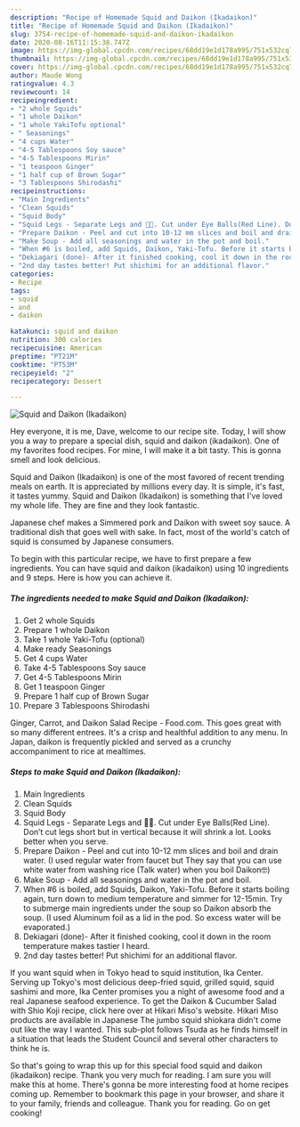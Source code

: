 ```yaml
---
description: "Recipe of Homemade Squid and Daikon (Ikadaikon)"
title: "Recipe of Homemade Squid and Daikon (Ikadaikon)"
slug: 3754-recipe-of-homemade-squid-and-daikon-ikadaikon
date: 2020-08-16T11:15:38.747Z
image: https://img-global.cpcdn.com/recipes/68dd19e1d178a995/751x532cq70/squid-and-daikon-ikadaikon-recipe-main-photo.jpg
thumbnail: https://img-global.cpcdn.com/recipes/68dd19e1d178a995/751x532cq70/squid-and-daikon-ikadaikon-recipe-main-photo.jpg
cover: https://img-global.cpcdn.com/recipes/68dd19e1d178a995/751x532cq70/squid-and-daikon-ikadaikon-recipe-main-photo.jpg
author: Maude Wong
ratingvalue: 4.3
reviewcount: 14
recipeingredient:
- "2 whole Squids"
- "1 whole Daikon"
- "1 whole YakiTofu optional"
- " Seasonings"
- "4 cups Water"
- "4-5 Tablespoons Soy sauce"
- "4-5 Tablespoons Mirin"
- "1 teaspoon Ginger"
- "1 half cup of Brown Sugar"
- "3 Tablespoons Shirodashi"
recipeinstructions:
- "Main Ingredients"
- "Clean Squids"
- "Squid Body"
- "Squid Legs - Separate Legs and 🧠👻. Cut under Eye Balls(Red Line). Don’t cut legs short but in vertical because it will shrink a lot. Looks better when you serve."
- "Prepare Daikon - Peel and cut into 10-12 mm slices and boil and drain water. (I used regular water from faucet but They say that you can use white water from washing rice (Talk water) when you boil Daikon🤓)"
- "Make Soup - Add all seasonings and water in the pot and boil."
- "When #6 is boiled, add Squids, Daikon, Yaki-Tofu. Before it starts boiling again, turn down to medium temperature and simmer for 12-15min. Try to submerge main ingredients under the soup so Daikon absorb the soup. (I used Aluminum foil as a lid in the pod. So excess water will be evaporated.)"
- "Dekiagari (done)- After it finished cooking, cool it down in the room temperature makes tastier I heard."
- "2nd day tastes better! Put shichimi for an additional flavor."
categories:
- Recipe
tags:
- squid
- and
- daikon

katakunci: squid and daikon 
nutrition: 300 calories
recipecuisine: American
preptime: "PT21M"
cooktime: "PT53M"
recipeyield: "2"
recipecategory: Dessert

---
```



![Squid and Daikon (Ikadaikon)](https://img-global.cpcdn.com/recipes/68dd19e1d178a995/751x532cq70/squid-and-daikon-ikadaikon-recipe-main-photo.jpg)

Hey everyone, it is me, Dave, welcome to our recipe site. Today, I will show you a way to prepare a special dish, squid and daikon (ikadaikon). One of my favorites food recipes. For mine, I will make it a bit tasty. This is gonna smell and look delicious.

Squid and Daikon (Ikadaikon) is one of the most favored of recent trending meals on earth. It is appreciated by millions every day. It is simple, it's fast, it tastes yummy. Squid and Daikon (Ikadaikon) is something that I've loved my whole life. They are fine and they look fantastic.

Japanese chef makes a Simmered pork and Daikon with sweet soy sauce. A traditional dish that goes well with sake. In fact, most of the world&#39;s catch of squid is consumed by Japanese consumers.


To begin with this particular recipe, we have to first prepare a few ingredients. You can have squid and daikon (ikadaikon) using 10 ingredients and 9 steps. Here is how you can achieve it.

<!--inarticleads1-->

##### The ingredients needed to make Squid and Daikon (Ikadaikon):

1. Get 2 whole Squids
1. Prepare 1 whole Daikon
1. Take 1 whole Yaki-Tofu (optional)
1. Make ready  Seasonings
1. Get 4 cups Water
1. Take 4-5 Tablespoons Soy sauce
1. Get 4-5 Tablespoons Mirin
1. Get 1 teaspoon Ginger
1. Prepare 1 half cup of Brown Sugar
1. Prepare 3 Tablespoons Shirodashi


Ginger, Carrot, and Daikon Salad Recipe - Food.com. This goes great with so many different entrees. It&#39;s a crisp and healthful addition to any menu. In Japan, daikon is frequently pickled and served as a crunchy accompaniment to rice at mealtimes. 

<!--inarticleads2-->

##### Steps to make Squid and Daikon (Ikadaikon):

1. Main Ingredients
1. Clean Squids
1. Squid Body
1. Squid Legs - Separate Legs and 🧠👻. Cut under Eye Balls(Red Line). Don’t cut legs short but in vertical because it will shrink a lot. Looks better when you serve.
1. Prepare Daikon - Peel and cut into 10-12 mm slices and boil and drain water. (I used regular water from faucet but They say that you can use white water from washing rice (Talk water) when you boil Daikon🤓)
1. Make Soup - Add all seasonings and water in the pot and boil.
1. When #6 is boiled, add Squids, Daikon, Yaki-Tofu. Before it starts boiling again, turn down to medium temperature and simmer for 12-15min. Try to submerge main ingredients under the soup so Daikon absorb the soup. (I used Aluminum foil as a lid in the pod. So excess water will be evaporated.)
1. Dekiagari (done)- After it finished cooking, cool it down in the room temperature makes tastier I heard.
1. 2nd day tastes better! Put shichimi for an additional flavor.


If you want squid when in Tokyo head to squid institution, Ika Center. Serving up Tokyo&#39;s most delicious deep-fried squid, grilled squid, squid sashimi and more, Ika Center promises you a night of awesome food and a real Japanese seafood experience. To get the Daikon &amp; Cucumber Salad with Shio Koji recipe, click here over at Hikari Miso&#39;s website. Hikari Miso products are available in Japanese The jumbo squid shiokara didn&#39;t come out like the way I wanted. This sub-plot follows Tsuda as he finds himself in a situation that leads the Student Council and several other characters to think he is. 

So that's going to wrap this up for this special food squid and daikon (ikadaikon) recipe. Thank you very much for reading. I am sure you will make this at home. There's gonna be more interesting food at home recipes coming up. Remember to bookmark this page in your browser, and share it to your family, friends and colleague. Thank you for reading. Go on get cooking!
